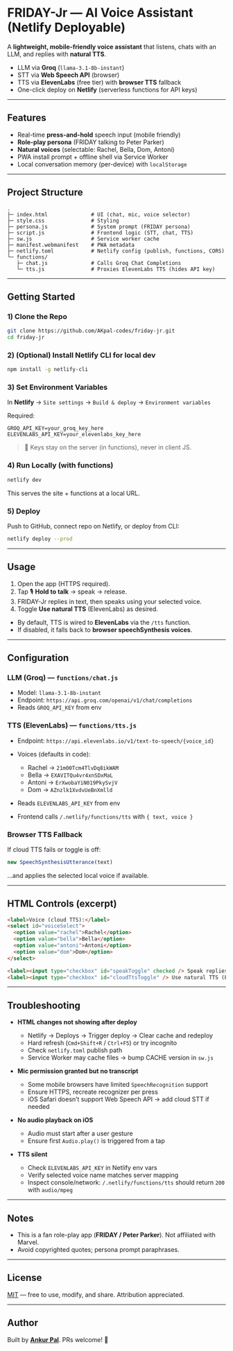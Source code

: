 # FRIDAY-Jr — AI Voice Assistant (Netlify Deployable)

A **lightweight, mobile-friendly voice assistant** that listens, chats with an LLM, and replies with **natural TTS**.

* LLM via **Groq** (`llama-3.1-8b-instant`)
* STT via **Web Speech API** (browser)
* TTS via **ElevenLabs** (free tier) with **browser TTS** fallback
* One-click deploy on **Netlify** (serverless functions for API keys)

---

## Features

* Real-time **press-and-hold** speech input (mobile friendly)
* **Role-play persona** (FRIDAY talking to Peter Parker)
* **Natural voices** (selectable: Rachel, Bella, Dom, Antoni)
* PWA install prompt + offline shell via Service Worker
* Local conversation memory (per-device) with `localStorage`

---

## Project Structure

```
.
├─ index.html              # UI (chat, mic, voice selector)
├─ style.css               # Styling
├─ persona.js              # System prompt (FRIDAY persona)
├─ script.js               # Frontend logic (STT, chat, TTS)
├─ sw.js                   # Service worker cache
├─ manifest.webmanifest    # PWA metadata
├─ netlify.toml            # Netlify config (publish, functions, CORS)
└─ functions/
   ├─ chat.js              # Calls Groq Chat Completions
   └─ tts.js               # Proxies ElevenLabs TTS (hides API key)
```

---

## Getting Started

### 1) Clone the Repo

```bash
git clone https://github.com/AKpal-codes/friday-jr.git
cd friday-jr
```

### 2) (Optional) Install Netlify CLI for local dev

```bash
npm install -g netlify-cli
```

### 3) Set Environment Variables

In **Netlify** → `Site settings` → `Build & deploy` → `Environment variables`

Required:

```env
GROQ_API_KEY=your_groq_key_here
ELEVENLABS_API_KEY=your_elevenlabs_key_here
```

> 🔐 Keys stay on the server (in functions), never in client JS.

### 4) Run Locally (with functions)

```bash
netlify dev
```

This serves the site + functions at a local URL.

### 5) Deploy

Push to GitHub, connect repo on Netlify, or deploy from CLI:

```bash
netlify deploy --prod
```

---

## Usage

1. Open the app (HTTPS required).
2. Tap 🎙️ **Hold to talk** → speak → release.
3. FRIDAY-Jr replies in text, then speaks using your selected voice.
4. Toggle **Use natural TTS** (ElevenLabs) as desired.

* By default, TTS is wired to **ElevenLabs** via the `/tts` function.
* If disabled, it falls back to **browser speechSynthesis voices**.

---

## Configuration

### LLM (Groq) — `functions/chat.js`

* Model: `llama-3.1-8b-instant`
* Endpoint: `https://api.groq.com/openai/v1/chat/completions`
* Reads `GROQ_API_KEY` from env

### TTS (ElevenLabs) — `functions/tts.js`

* Endpoint: `https://api.elevenlabs.io/v1/text-to-speech/{voice_id}`
* Voices (defaults in code):

  * Rachel → `21m00Tcm4TlvDq8ikWAM`
  * Bella → `EXAVITQu4vr4xnSDxMaL`
  * Antoni → `ErXwobaYiN019PkySvjV`
  * Dom → `AZnzlk1XvdvUeBnXmlld`
* Reads `ELEVENLABS_API_KEY` from env
* Frontend calls `/.netlify/functions/tts` with `{ text, voice }`

### Browser TTS Fallback

If cloud TTS fails or toggle is off:

```js
new SpeechSynthesisUtterance(text)
```

…and applies the selected local voice if available.

---

## HTML Controls (excerpt)

```html
<label>Voice (cloud TTS):</label>
<select id="voiceSelect">
  <option value="rachel">Rachel</option>
  <option value="bella">Bella</option>
  <option value="antoni">Antoni</option>
  <option value="dom">Dom</option>
</select>

<label><input type="checkbox" id="speakToggle" checked /> Speak replies</label>
<label><input type="checkbox" id="cloudTtsToggle" /> Use natural TTS (ElevenLabs)</label>
```

---

## Troubleshooting

* **HTML changes not showing after deploy**

  * Netlify → Deploys → Trigger deploy → Clear cache and redeploy
  * Hard refresh (`Cmd+Shift+R` / `Ctrl+F5`) or try incognito
  * Check `netlify.toml` publish path
  * Service Worker may cache files → bump CACHE version in `sw.js`

* **Mic permission granted but no transcript**

  * Some mobile browsers have limited `SpeechRecognition` support
  * Ensure HTTPS, recreate recognizer per press
  * iOS Safari doesn’t support Web Speech API → add cloud STT if needed

* **No audio playback on iOS**

  * Audio must start after a user gesture
  * Ensure first `Audio.play()` is triggered from a tap

* **TTS silent**

  * Check `ELEVENLABS_API_KEY` in Netlify env vars
  * Verify selected voice name matches server mapping
  * Inspect console/network: `/.netlify/functions/tts` should return `200` with `audio/mpeg`

---

## Notes

* This is a fan role-play app (**FRIDAY / Peter Parker**). Not affiliated with Marvel.
* Avoid copyrighted quotes; persona prompt paraphrases.

---

## License

[MIT](./LICENSE) — free to use, modify, and share. Attribution appreciated.

---

## Author

Built by [**Ankur Pal**](https://github.com/AKpal-codes).
PRs welcome! 🚀
